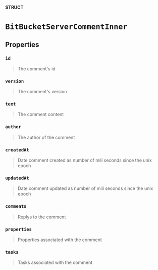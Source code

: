 **STRUCT**

# `BitBucketServerCommentInner`

## Properties
### `id`

> The comment's id

### `version`

> The comment's version

### `text`

> The comment content

### `author`

> The author of the comment

### `createdAt`

> Date comment created as number of mili seconds since the unix epoch

### `updatedAt`

> Date comment updated as number of mili seconds since the unix epoch

### `comments`

> Replys to the comment

### `properties`

> Properties associated with the comment

### `tasks`

> Tasks associated with the comment
